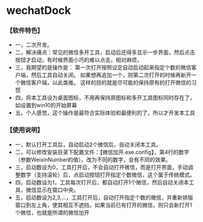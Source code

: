 # wechatDock
### 【软件特色】
- 一，二次开发。
- 二，解决痛点：常见的微信多开工具，启动后还得多显示一步界面，然后点击按钮才启动，有时候界面小巧的难以点击，相对麻烦，
- 三，我期望的是操作是：
第一次打开按照设定自动启动起来指定个数的微信客户端，然后工具自动关闭。
如果想再追加一个，则第二次打开的时候再新开一个微信客户端，以此类推。
这样的目的就是尽可能的保持原有的打开微信的习惯
- 四，将本工具设为桌面图标，不用再保持原图标和多开工具图标同时存在了，如设置到win10的开始屏幕
- 五，个人感觉，这个操作是最符合实际体验和最便利的了，所以才开发本工具


### 【使用说明】
- 一，默认打开工具后，自动启动2个微信后，自动关闭本工具。
- 二，可以修改安装目录下配置文件：【微信加开.exe.config】，第4行的数字（参数WeixinNumber的值），改为不同的数字，会有不同的效果。
- 三，启动数设为0，工具打开后，不会自动打开微信，而是打开界面，手动调整数字（支持滚轮）后，点启动按钮打开指定个数微信，这个属于传统模式。
- 四，启动数设为1，工具每次打开后，都自动打开1个微信，然后自动关闭本工具，微信显示在窗口中央。
- 五，启动数设为2,3,...，工具打开后，自动打开指定个数的微信，并重新排版窗口到左上角，使其相互不遮挡，如果当前已有打开的微信，则只会新打开1个微信，也就是所谓的微信加开
